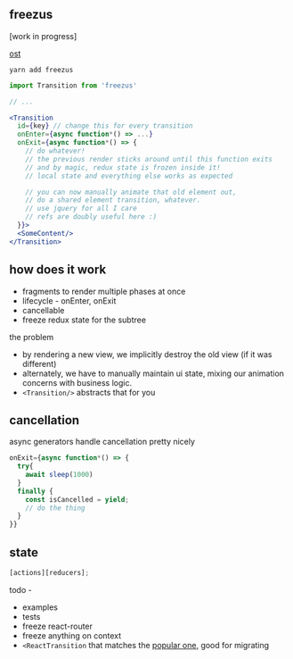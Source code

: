 ## freezus

[work in progress]

[ost](https://soundcloud.com/sahandii/cold-as-ice-remake)

`yarn add freezus`

```jsx
import Transition from 'freezus'

// ...

<Transition
  id={key} // change this for every transition
  onEnter={async function*() => ...}
  onExit={async function*() => {
    // do whatever!
    // the previous render sticks around until this function exits
    // and by magic, redux state is frozen inside it!
    // local state and everything else works as expected

    // you can now manually animate that old element out,
    // do a shared element transition, whatever.
    // use jquery for all I care
    // refs are doubly useful here :)
  }}>
  <SomeContent/>
</Transition>
```

## how does it work

* fragments to render multiple phases at once
* lifecycle - onEnter, onExit
* cancellable
* freeze redux state for the subtree

the problem

* by rendering a new view, we implicitly destroy the old view (if it was different)
* alternately, we have to manually maintain ui state, mixing our animation concerns with business logic.
* `<Transition/>` abstracts that for you

## cancellation

async generators handle cancellation pretty nicely

```jsx
onExit={async function*() => {
  try{
    await sleep(1000)
  }
  finally {
    const isCancelled = yield;
    // do the thing
  }
}}
```

## state

```jsx
[actions][reducers];
```

todo -

* examples
* tests
* freeze react-router
* freeze anything on context
* `<ReactTransition` that matches the [popular one](https://reactcommunity.org/react-transition-group/), good for migrating
